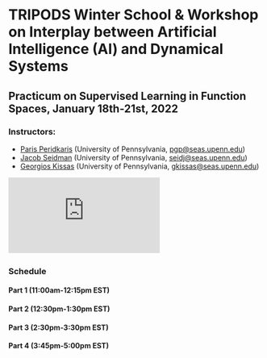 # TRIPODS Winter School & Workshop on Interplay between Artificial Intelligence (AI) and Dynamical Systems

## Practicum on Supervised Learning in Function Spaces, January 18th-21st, 2022

### Instructors: 
- [Paris Peridkaris](https://directory.seas.upenn.edu/paris-perdikaris/) (University of Pennsylvania, <pgp@seas.upenn.edu>)
- [Jacob Seidman](https://sites.google.com/site/victormpreciado/publications/group) (University of Pennsylvania, <seidj@seas.upenn.edu>)
- [Georgios Kissas](https://scholar.google.com/citations?user=PEwbH74AAAAJ&hl=en) (University of Pennsylvania, <gkissas@seas.upenn.edu>)

![Learning from functional data](https://github.com/PredictiveIntelligenceLab/TRIPODS_Winter_School_2022/raw/main/op_sketch.pdf)

### Schedule

#### Part 1 (11:00am-12:15pm EST)

#### Part 2 (12:30pm-1:30pm EST)

#### Part 3 (2:30pm-3:30pm EST)

#### Part 4 (3:45pm-5:00pm EST)





